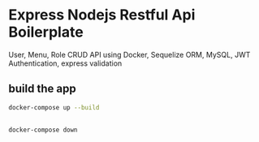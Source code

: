 # Express Nodejs Restful Api Boilerplate

User, Menu, Role CRUD API using Docker, Sequelize ORM, MySQL, JWT Authentication, express validation

## build the app
```bash
docker-compose up --build
```
## 
```bash
docker-compose down
```

